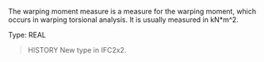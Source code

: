 The warping moment measure is a measure for the warping moment, which occurs in warping torsional analysis. It is usually measured in kN\*m\^2.

<!-- end of short definition -->


Type: REAL

> HISTORY New type in IFC2x2.
